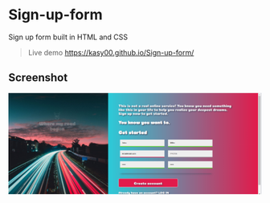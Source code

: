 # Sign-up-form
Sign up form built in HTML and CSS
>
>Live demo https://kasy00.github.io/Sign-up-form/

## Screenshot
![Example screenshot](./img/sign-up-form-demo.png)
